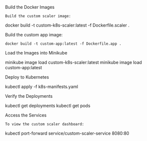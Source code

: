 Build the Docker Images

    Build the custom scaler image:

docker build -t custom-k8s-scaler:latest -f Dockerfile.scaler .

Build the custom app image:

    docker build -t custom-app:latest -f Dockerfile.app .

Load the Images into Minikube

minikube image load custom-k8s-scaler:latest
minikube image load custom-app:latest

Deploy to Kubernetes

kubectl apply -f k8s-manifests.yaml

Verify the Deployments

kubectl get deployments
kubectl get pods

Access the Services

    To view the custom scaler dashboard:

kubectl port-forward service/custom-scaler-service 8080:80
